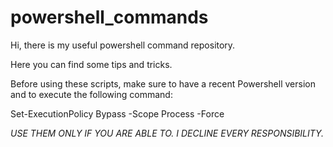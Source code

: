 # powershell_commands
Hi, there is my useful powershell command repository. 

Here you can find some tips and tricks. 

Before using these scripts, make sure to have a recent Powershell version and to execute the following command:

Set-ExecutionPolicy Bypass -Scope Process -Force

*USE THEM ONLY IF YOU ARE ABLE TO. I DECLINE EVERY RESPONSIBILITY.* 
